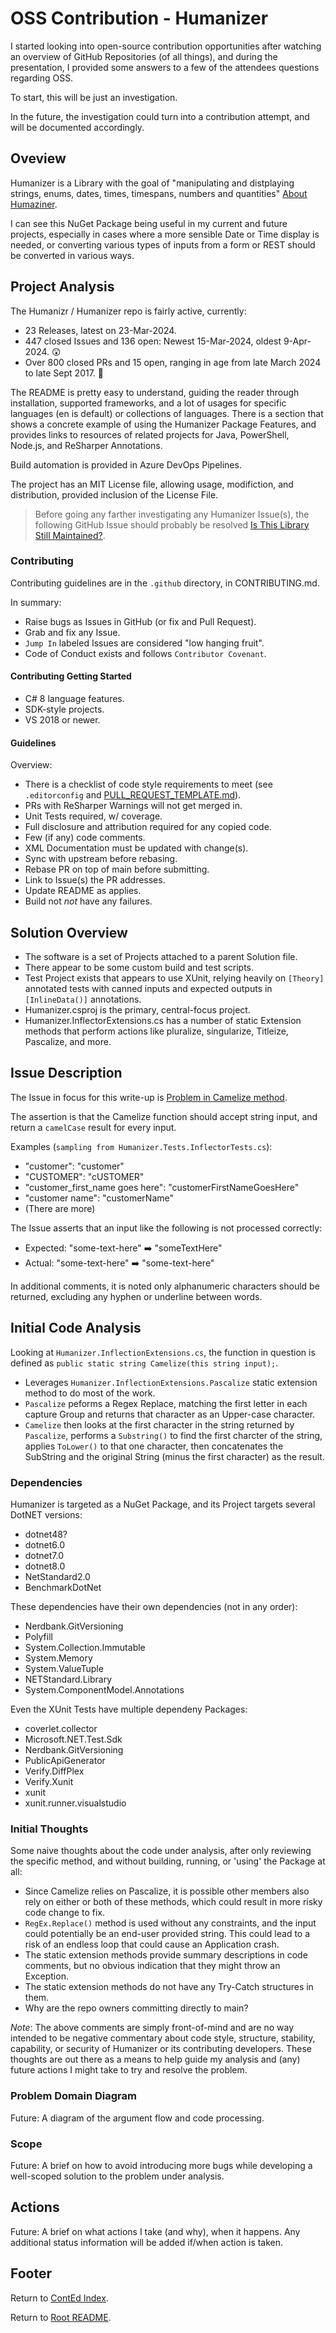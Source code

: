 # OSS Contribution - Humanizer

I started looking into open-source contribution opportunities after watching an overview of GitHub Repositories (of all things), and during the presentation, I provided some answers to a few of the attendees questions regarding OSS.

To start, this will be just an investigation.

In the future, the investigation could turn into a contribution attempt, and will be documented accordingly.

## Oveview

Humanizer is a Library with the goal of "manipulating and distplaying strings, enums, dates, times, timespans, numbers and quantities" [About Humaziner](https://github.com/Humanizr).

I can see this NuGet Package being useful in my current and future projects, especially in cases where a more sensible Date or Time display is needed, or converting various types of inputs from a form or REST should be converted in various ways.

## Project Analysis

The Humanizr / Humanizer repo is fairly active, currently:

- 23 Releases, latest on 23-Mar-2024.
- 447 closed Issues and 136 open: Newest 15-Mar-2024, oldest 9-Apr-2024. :astonished:
- Over 800 closed PRs and 15 open, ranging in age from late March 2024 to late Sept 2017. :thinking:

The README is pretty easy to understand, guiding the reader through installation, supported frameworks, and a lot of usages for specific languages (en is default) or collections of languages. There is a section that shows a concrete example of using the Humanizer Package Features, and provides links to resources of related projects for Java, PowerShell, Node.js, and ReSharper Annotations.

Build automation is provided in Azure DevOps Pipelines.

The project has an MIT License file, allowing usage, modifiction, and distribution, provided inclusion of the License File.

> Before going any farther investigating any Humanizer Issue(s), the following GitHub Issue should probably be resolved [Is This Library Still Maintained?](https://github.com/Humanizr/Humanizer/issues/1303).

### Contributing

Contributing guidelines are in the `.github` directory, in CONTRIBUTING.md.

In summary:

- Raise bugs as Issues in GitHub (or fix and Pull Request).
- Grab and fix any Issue.
- `Jump In` labeled Issues are considered "low hanging fruit".
- Code of Conduct exists and follows `Contributor Covenant`.

#### Contributing Getting Started

- C# 8 language features.
- SDK-style projects.
- VS 2018 or newer.

#### Guidelines

Overview:

- There is a checklist of code style requirements to meet (see `.editorconfig` and [PULL_REQUEST_TEMPLATE.md](https://github.com/Humanizr/Humanizer/blob/main/.github/PULL_REQUEST_TEMPLATE.md)).
- PRs with ReSharper Warnings will not get merged in.
- Unit Tests required, w/ coverage.
- Full disclosure and attribution required for any copied code.
- Few (if any) code comments.
- XML Documentation must be updated with change(s).
- Sync with upstream before rebasing.
- Rebase PR on top of main before submitting.
- Link to Issue(s) the PR addresses.
- Update README as applies.
- Build not *not* have any failures.

## Solution Overview

- The software is a set of Projects attached to a parent Solution file.
- There appear to be some custom build and test scripts.
- Test Project exists that appears to use XUnit, relying heavily on `[Theory]` annotated tests with canned inputs and expected outputs in `[InlineData()]` annotations.
- Humanizer.csproj is the primary, central-focus project.
- Humanizer.InflectorExtensions.cs has a number of static Extension methods that perform actions like pluralize, singularize, Titleize, Pascalize, and more.

## Issue Description

The Issue in focus for this write-up is [Problem in Camelize method](https://github.com/Humanizr/Humanizer/issues/1397).

The assertion is that the Camelize function should accept string input, and return a `camelCase` result for every input.

Examples (`sampling from Humanizer.Tests.InflectorTests.cs`):

- "customer": "customer"
- "CUSTOMER": "cUSTOMER"
- "customer_first_name goes here": "customerFirstNameGoesHere"
- "customer name": "customerName"
- (There are more)

The Issue asserts that an input like the following is not processed correctly:

- Expected: "some-text-here" :arrow_right: "someTextHere"
- Actual: "some-text-here" :arrow_right: "some-text-here"

In additional comments, it is noted only alphanumeric characters should be returned, excluding any hyphen or underline between words.

## Initial Code Analysis

Looking at `Humanizer.InflectionExtensions.cs`, the function in question is defined as `public static string Camelize(this string input);`.

- Leverages `Humanizer.InflectionExtensions.Pascalize` static extension method to do most of the work.
- `Pascalize` peforms a Regex Replace, matching the first letter in each capture Group and returns that character as an Upper-case character.
- `Camelize` then looks at the first character in the string returned by `Pascalize`, performs a `Substring()` to find the first charcter of the string, applies `ToLower()` to that one character, then concatenates the SubString and the original String (minus the first character) as the result.

### Dependencies

Humanizer is targeted as a NuGet Package, and its Project targets several DotNET versions:

- dotnet48?
- dotnet6.0
- dotnet7.0
- dotnet8.0
- NetStandard2.0
- BenchmarkDotNet

These dependencies have their own dependencies (not in any order):

- Nerdbank.GitVersioning
- Polyfill
- System.Collection.Immutable
- System.Memory
- System.ValueTuple
- NETStandard.Library
- System.ComponentModel.Annotations

Even the XUnit Tests have multiple dependeny Packages:

- coverlet.collector
- Microsoft.NET.Test.Sdk
- Nerdbank.GitVersioning
- PublicApiGenerator
- Verify.DiffPlex
- Verify.Xunit
- xunit
- xunit.runner.visualstudio

### Initial Thoughts

Some naive thoughts about the code under analysis, after only reviewing the specific method, and without building, running, or 'using' the Package at all:

- Since Camelize relies on Pascalize, it is possible other members also rely on either or both of these methods, which could result in more risky code change to fix.
- `RegEx.Replace()` method is used without any constraints, and the input could potentially be an end-user provided string. This could lead to a risk of an endless loop that could cause an Application crash.
- The static extension methods provide summary descriptions in code comments, but no obvious indication that they might throw an Exception.
- The static extension methods do not have any Try-Catch structures in them.
- Why are the repo owners committing directly to main?

*Note*: The above comments are simply front-of-mind and are no way intended to be negative commentary about code style, structure, stability, capability, or security of Humanizer or its contributing developers. These thoughts are out there as a means to help guide my analysis and (any) future actions I might take to try and resolve the problem.

### Problem Domain Diagram

Future: A diagram of the argument flow and code processing.

### Scope

Future: A brief on how to avoid introducing more bugs while developing a well-scoped solution to the problem under analysis.

## Actions

Future: A brief on what actions I take (and why), when it happens. Any additional status information will be added if/when action is taken.

## Footer

Return to [ContEd Index](./conted-index.html).

Return to [Root README](../README.html).
